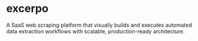 # excerpo
A SaaS web scraping platform that visually builds and executes automated data extraction workflows with scalable, production-ready architecture.
